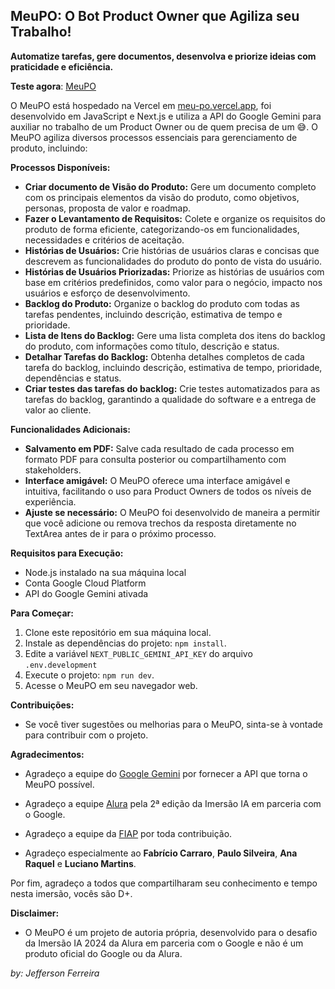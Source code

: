 ## MeuPO: O Bot Product Owner que Agiliza seu Trabalho!

**Automatize tarefas, gere documentos, desenvolva e priorize ideias com praticidade e eficiência.**

**Teste agora**: [MeuPO](https://meu-po.vercel.app/)

O MeuPO está hospedado na Vercel em [meu-po.vercel.app](https://meu-po.vercel.app/), foi desenvolvido em JavaScript e Next.js e utiliza a API do Google Gemini para auxiliar no trabalho de um Product Owner ou de quem precisa de um 😅.
O MeuPO agiliza diversos processos essenciais para gerenciamento de produto, incluindo:

**Processos Disponíveis:**

- **Criar documento de Visão do Produto:** Gere um documento completo com os principais elementos da visão do produto, como objetivos, personas, proposta de valor e roadmap.
- **Fazer o Levantamento de Requisitos:** Colete e organize os requisitos do produto de forma eficiente, categorizando-os em funcionalidades, necessidades e critérios de aceitação.
- **Histórias de Usuários:** Crie histórias de usuários claras e concisas que descrevem as funcionalidades do produto do ponto de vista do usuário.
- **Histórias de Usuários Priorizadas:** Priorize as histórias de usuários com base em critérios predefinidos, como valor para o negócio, impacto nos usuários e esforço de desenvolvimento.
- **Backlog do Produto:** Organize o backlog do produto com todas as tarefas pendentes, incluindo descrição, estimativa de tempo e prioridade.
- **Lista de Itens do Backlog:** Gere uma lista completa dos itens do backlog do produto, com informações como título, descrição e status.
- **Detalhar Tarefas do Backlog:** Obtenha detalhes completos de cada tarefa do backlog, incluindo descrição, estimativa de tempo, prioridade, dependências e status.
- **Criar testes das tarefas do backlog:** Crie testes automatizados para as tarefas do backlog, garantindo a qualidade do software e a entrega de valor ao cliente.

**Funcionalidades Adicionais:**

- **Salvamento em PDF:** Salve cada resultado de cada processo em formato PDF para consulta posterior ou compartilhamento com stakeholders.
- **Interface amigável:** O MeuPO oferece uma interface amigável e intuitiva, facilitando o uso para Product Owners de todos os níveis de experiência.
- **Ajuste se necessário:** O MeuPO foi desenvolvido de maneira a permitir que você adicione ou remova trechos da resposta diretamente no TextArea antes de ir para o próximo processo.

**Requisitos para Execução:**

- Node.js instalado na sua máquina local
- Conta Google Cloud Platform
- API do Google Gemini ativada

**Para Começar:**

1. Clone este repositório em sua máquina local.
2. Instale as dependências do projeto: `npm install`.
3. Edite a variável `NEXT_PUBLIC_GEMINI_API_KEY` do arquivo `.env.development`
4. Execute o projeto: `npm run dev`.
5. Acesse o MeuPO em seu navegador web.

**Contribuições:**

- Se você tiver sugestões ou melhorias para o MeuPO, sinta-se à vontade para contribuir com o projeto.

**Agradecimentos:**

- Agradeço a equipe do [Google Gemini](https://gemini.google.com/app) por fornecer a API que torna o MeuPO possível.

- Agradeço a equipe [Alura](https://www.alura.com.br/) pela 2ª edição da Imersão IA em parceria com o Google.

- Agradeço a equipe da [FIAP](https://www.fiap.com.br/) por toda contribuição.

- Agradeço especialmente ao **Fabrício Carraro**, **Paulo Silveira**, **Ana Raquel** e **Luciano Martins**.

Por fim, agradeço a todos que compartilharam seu conhecimento e tempo nesta imersão, vocês são D+.

**Disclaimer:**

- O MeuPO é um projeto de autoria própria, desenvolvido para o desafio da Imersão IA 2024 da Alura em parceria com o Google e não é um produto oficial do Google ou da Alura.

_by: Jefferson Ferreira_
